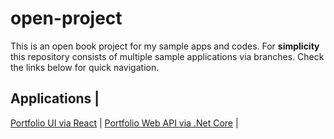 
# open-project
This is an open book project for my sample apps and codes. 
For **simplicity** this repository consists of multiple sample applications via branches. Check the links below for quick navigation.

Applications |
------------
[Portfolio UI via React](https://github.com/parsetom/open-project/tree/master-ui-react) |
[Portfolio Web API via .Net Core](https://github.com/parsetom/open-project/tree/master-api-netcore) |
